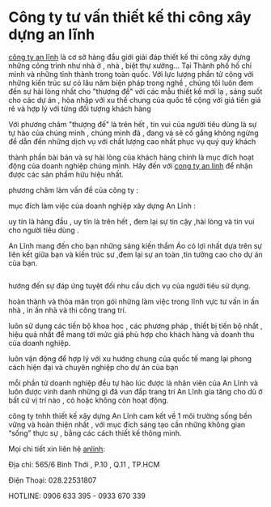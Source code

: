 # Công ty tư vấn thiết kế thi công xây dựng an lĩnh
<p><a href="http://anlinhco.vn/gioithieu.html">công ty an lĩnh</a> là cơ sở hàng đầu giới giải đáp thiết kế thi công xây dựng những công trình như nhà ở , nhà , biệt thự xưởng... Tại Thành phố hồ chí mình và những tỉnh thành trong toàn quốc. Với lực lượng phần tử cộng với những kiến trúc sư có lâu năm biện pháp trong nghề , chúng tôi luôn đem đến sự hài lòng nhất cho &quot;thượng đế&quot; với các mẫu thiết kế mới lạ , sáng suốt cho các dự án , hòa nhập với xu thế chung của quốc tế cộng với giá tiền giá rẻ và hợp lý với từng đối tượng khách hàng</p>

<p>Với phương châm &quot;thượng đế&quot; là trên hết , tin vui của người tiêu dùng là sự tự hào của chúng mình , chúng mình đã , đang và sẽ cố gắng không ngừng để dẫn đến những dịch vụ với chất lượng cao nhất phục vụ quý quý khách</p>

<p>thành phần bài bản và sự hài lòng của khách hàng chính là mục đích hoạt động của doanh nghiệp chúng mình. Hãy đến với <a href="https://www.facebook.com/anlinhco.vn/">cong ty an linh</a> để nhận được các sản phẩm hữu hiệu nhất.</p>

<p>phương châm làm vấn đề của công ty :</p>

<p>mục đích làm việc của doanh nghiệp xây dựng An Lĩnh :</p>

<p>uy tín là hàng đầu , uy tín là trên hết , đem lại sự tin cậy ,hài lòng và tin vui cho người tiêu dùng .</p>

<p>An Lĩnh mang đến cho bạn những sáng kiến thẩm Áo có lợi nhất dựa trên sự liên kết giữa bạn và kiến trúc sư ,đem lại sự an toàn ,tin tưởng cao cho dự án của bạn.</p>

<p><img alt="" src="http://anlinhco.vn/upload/images/27-kimquynh/img_10.jpg" /></p>

<p>hướng đến sự đáp ứng tuyệt đối nhu cầu dịch vụ của người tiêu sử dụng.</p>

<p>hoàn thành và thỏa mãn trọn gói những làm việc trong lĩnh vực tư vấn in ấn nhà , in ấn nhà và thi công trang trí.</p>

<p>luôn sử dụng các tiến bộ khoa học , các phương pháp , thiết bị tiến bộ nhất , hiệu quả nhất để mang tới mức giá phù hợp cho khách hàng và doanh thu của doanh nghiệp.</p>

<p>luôn vận động để hợp lý với xu hướng chung của quốc tế mang lại phong cách hiện đại và chuyên nghiệp cho dự án của bạn</p>

<p>mỗi phần tử doanh nghiệp đều tự hào lúc được là nhân viên của An Lĩnh và luôn được vinh danh những gì đã vun đắp trang trí An Lĩnh gia tăng cho dù ở bất cứ vị trí nào , có hoặc không còn hoạt động.</p>

<p>công ty tnhh thiết kế xây dựng An Lĩnh cam kết về 1 môi trường sống bền vững và hoàn thiện nhất , với mục đích sáng tạo cần những không gian &ldquo;sống&rdquo; thực sự , bằng các cách thiết kế thông minh.</p>

<p>Mọi chi tiết xin liên hệ <a href="http://anlinhco.vn/">anlinh</a>:</p>

<p>Địa chỉ: 565/6 Bình Thới , P.10 , Q.11 , TP.HCM</p>

<p>Điện Thoại: 028.22531807</p>

<p>HOTLINE: 0906 633 395 - 0933 670 339</p>

<p>&nbsp;</p>
